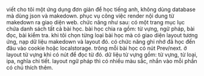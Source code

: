 viết cho tôi một ứng dụng đơn giản để học tiếng anh, không dùng database mà dùng json và makedown. phục vụ công việc render nội dung từ makedown ra giao diện web. chức năng như sau: có một trang mục lục chứa danh sách tất cả bài học. bài học chia ra gồm: từ vựng, ngữ pháp, bài đọc, bài kiểm tra. khi tôi chọn từng loại bài học mà có giao diện layout tương ứng, nạp dữ liệu makedown và layout đó. có chức năng ghi nhớ đã học đến đâu vào cookie hoặc localstorage. trông mỗi bài học có nút Prev/next. ở layout từ vựng khi có nút để đọc từ đó.  dữ liệu từ vựng gồm: từ vựng, từ loại, ipa, nghĩa chi tiết. layout ngữ pháp thì có nhiều màu sắc, nhắn vào mỗi phần có chú thích thêm.
